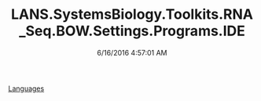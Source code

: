 ﻿---
title: LANS.SystemsBiology.Toolkits.RNA_Seq.BOW.Settings.Programs.IDE
date: 6/16/2016 4:57:01 AM
---

[Languages](T-LANS.SystemsBiology.Toolkits.RNA_Seq.BOW.Settings.Programs.IDE.Languages.html)
